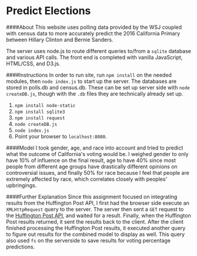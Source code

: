 # Predict Elections

####About
This website uses polling data provided by the WSJ coupled with census data to more accurately predict the 2016 California Primary between Hillary Clinton and Bernie Sanders. 

The server uses node.js to route different queries to/from a `sqlite` database and various API calls. The front end is completed with vanilla JavaScript, HTML/CSS, and D3.js. 

####Instructions
In order to run site, run `npm install` on the needed modules, then `node index.js` to start up the server. 
The databases are stored in polls.db and census.db. These can be set up server side with `node createDB.js`, though with the `.db` files they are technically already set up.

1. `npm install node-static`
2. `npm install sqlite3`
3. `npm install request`
4. `node createDB.js`
5. `node index.js`
6. Point your browser to `localhost:8080`.


####Model
I took gender, age, and race into account and tried to predict what the outcome of California's voting would be. I weighed gender to only have 10%
of influence on the final result, age to have 40% since most people from different age groups have drastically different opinions on controversial issues, and finally
50% for race because I feel that people are extremely affected by race, which correlates closely with peoples' upbringings.

####Further Explanation
Since this assignment focused on integrating results from the Huffington Post API, I first had the browser side execute an `XMLHttpRequest` query to the server. The server
then sent a `GET` request to the [Huffington Post API](http://elections.huffingtonpost.com/pollster/api), and waited for a result. Finally, when the Huffington Post
results returned, it sent the results back to the client. After the client finished processing the Huffington Post results, it executed another query to figure out 
results for the combined model to display as well. This query also used `fs` on the serverside to save results for voting percentage predictions.

